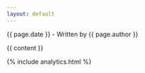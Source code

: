 ```yaml
---
layout: default
---
```

<p>{{ page.date }} - Written by {{ page.author }}</p>

{{ content }}

{% include analytics.html %}

